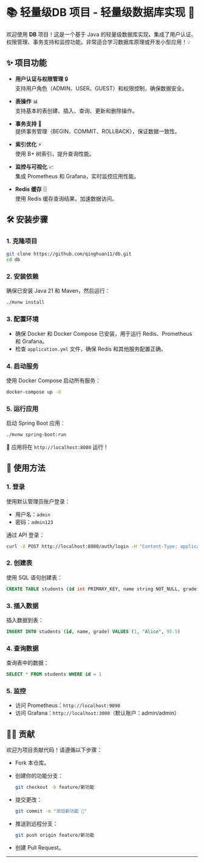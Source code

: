 # 📚 轻量级DB 项目 - 轻量级数据库实现 🚀

欢迎使用 **DB** 项目！这是一个基于 Java 的轻量级数据库实现，集成了用户认证、权限管理、事务支持和监控功能。非常适合学习数据库原理或开发小型应用！💡

## ✨ 项目功能

- **用户认证与权限管理** 🔒\
  支持用户角色（ADMIN、USER、GUEST）和权限控制，确保数据安全。

- **表操作** 📊\
  支持基本的表创建、插入、查询、更新和删除操作。

- **事务支持** 🔄\
  提供事务管理（BEGIN、COMMIT、ROLLBACK），保证数据一致性。

- **索引优化** ⚡\
  使用 B+ 树索引，提升查询性能。

- **监控与可视化** 📈\
  集成 Prometheus 和 Grafana，实时监控应用性能。

- **Redis 缓存** 🗄️\
  使用 Redis 缓存查询结果，加速数据访问。

## 🛠️ 安装步骤

### 1. 克隆项目

```bash
git clone https://github.com/qinghuan11/db.git
cd db
```

### 2. 安装依赖

确保已安装 Java 21 和 Maven，然后运行：

```bash
./mvnw install
```

### 3. 配置环境

- 确保 Docker 和 Docker Compose 已安装，用于运行 Redis、Prometheus 和 Grafana。
- 检查 `application.yml` 文件，确保 Redis 和其他服务配置正确。

### 4. 启动服务

使用 Docker Compose 启动所有服务：

```bash
docker-compose up -d
```

### 5. 运行应用

启动 Spring Boot 应用：

```bash
./mvnw spring-boot:run
```

🎉 应用将在 `http://localhost:8080` 运行！

## 📖 使用方法

### 1. 登录

使用默认管理员账户登录：

- 用户名：`admin`
- 密码：`admin123`

通过 API 登录：

```bash
curl -X POST http://localhost:8080/auth/login -H "Content-Type: application/json" -d '{"username":"admin","password":"admin123"}'
```

### 2. 创建表

使用 SQL 语句创建表：

```sql
CREATE TABLE students (id int PRIMARY_KEY, name string NOT_NULL, grade double)
```

### 3. 插入数据

插入数据到表：

```sql
INSERT INTO students (id, name, grade) VALUES (1, "Alice", 95.5)
```

### 4. 查询数据

查询表中的数据：

```sql
SELECT * FROM students WHERE id = 1
```

### 5. 监控

- 访问 Prometheus：`http://localhost:9090`
- 访问 Grafana：`http://localhost:3000`（默认账户：admin/admin）

## 🧑‍💻 贡献

欢迎为项目贡献代码！请遵循以下步骤：

- Fork 本仓库。
- 创建你的功能分支：

  ```bash
  git checkout -b feature/新功能
  ```
- 提交更改：

  ```bash
  git commit -m "添加新功能 🎉"
  ```
- 推送到远程分支：

  ```bash
  git push origin feature/新功能
  ```
- 创建 Pull Request。



---


